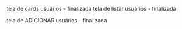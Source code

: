 tela de cards usuários - finalizada
tela de listar usuários - finalizada

<!-- ATUAL -->

tela de ADICIONAR usuários - finalizada
